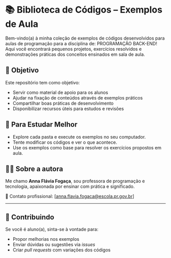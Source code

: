 # 📚 Biblioteca de Códigos – Exemplos de Aula
Bem-vindo(a) à minha coleção de exemplos de códigos desenvolvidos para aulas de programação para a disciplina de: PROGRAMAÇÃO BACK-END!  
Aqui você encontrará pequenos projetos, exercícios resolvidos e demonstrações práticas dos conceitos ensinados em sala de aula.


## 🚀 Objetivo
Este repositório tem como objetivo:
- Servir como material de apoio para os alunos
- Ajudar na fixação de conteúdos através de exemplos práticos
- Compartilhar boas práticas de desenvolvimento
- Disponibilizar recursos úteis para estudos e revisões

## 🧠 Para Estudar Melhor

- Explore cada pasta e execute os exemplos no seu computador.
- Tente modificar os códigos e ver o que acontece.
- Use os exemplos como base para resolver os exercícios propostos em aula.

## 👩‍🏫 Sobre a autora

Me chamo **Anna Flávia Fogaça**, sou professora de programação e tecnologia, apaixonada por ensinar com prática e significado.  

📧 Contato profissional: [anna.flavia.fogaca@escola.pr.gov.br]  

---

## 🤝 Contribuindo
Se você é aluno(a), sinta-se à vontade para:

- Propor melhorias nos exemplos
- Enviar dúvidas ou sugestões via *issues*
- Criar *pull requests* com variações dos códigos

